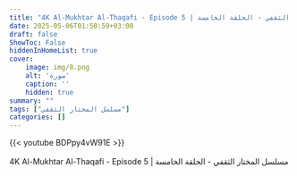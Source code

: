 ```yaml
---
title: "4K Al-Mukhtar Al-Thaqafi - Episode 5 | مسلسل المختار الثقفي - الحلقة الخامسة"
date: 2025-05-06T01:50:59+03:00
draft: false
ShowToc: False
hiddenInHomeList: true
cover:
    image: img/8.png
    alt: 'صورة'
    caption: ''
    hidden: true
summary: ""
tags: ["مسلسل المختار الثقفي"]
categories: []
---
```


{{< youtube BDPpy4vW91E >}}  
<br>
4K Al-Mukhtar Al-Thaqafi - Episode 5 | مسلسل المختار الثقفي - الحلقة الخامسة
